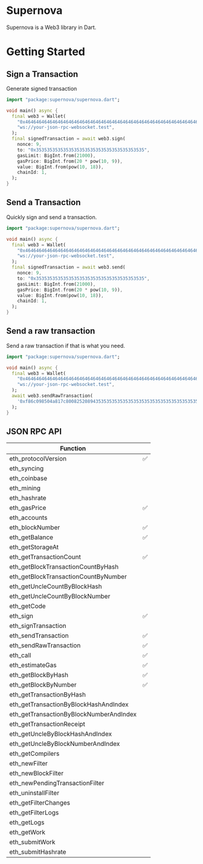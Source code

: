 # Supernova

Supernova is a Web3 library in Dart.

# Getting Started

## Sign a Transaction

Generate signed transaction

```dart
import "package:supernova/supernova.dart";

void main() async {
  final web3 = Wallet(
    "0x4646464646464646464646464646464646464646464646464646464646464646",
    "ws://your-json-rpc-websocket.test",
  );
  final signedTransaction = await web3.sign(
    nonce: 9,
    to: "0x3535353535353535353535353535353535353535",
    gasLimit: BigInt.from(21000),
    gasPrice: BigInt.from(20 * pow(10, 9)),
    value: BigInt.from(pow(10, 18)),
    chainId: 1,
  );
}
```

## Send a Transaction

Quickly sign and send a transaction.

```dart
import "package:supernova/supernova.dart";

void main() async {
  final web3 = Wallet(
    "0x4646464646464646464646464646464646464646464646464646464646464646",
    "ws://your-json-rpc-websocket.test",
  );
  final signedTransaction = await web3.send(
    nonce: 9,
    to: "0x3535353535353535353535353535353535353535",
    gasLimit: BigInt.from(21000),
    gasPrice: BigInt.from(20 * pow(10, 9)),
    value: BigInt.from(pow(10, 18)),
    chainId: 1,
  );
}
```

## Send a raw transaction

Send a raw transaction if that is what you need.

```dart
import "package:supernova/supernova.dart";

void main() async {
  final web3 = Wallet(
    "0x4646464646464646464646464646464646464646464646464646464646464646",
    "ws://your-json-rpc-websocket.test",
  );
  await web3.sendRawTransaction(
    '0xf86c098504a817c800825208943535353535353535353535353535353535353535880de0b6b3a76400008025a028ef61340bd939bc2195fe537567866003e1a15d3c71ff63e1590620aa636276a067cbe9d8997f761aecb703304b3800ccf555c9f3dc64214b297fb1966a3b6d83',
  );
}
```


## JSON RPC API

| Function                                   |   |
|--------------------------------------------|---|
| eth_protocolVersion                        | ✅|
| eth_syncing                                |   |
| eth_coinbase                               |   |
| eth_mining                                 |   |
| eth_hashrate                               |   |
| eth_gasPrice                               | ✅|
| eth_accounts                               |   |
| eth_blockNumber                            | ✅|
| eth_getBalance                             | ✅|
| eth_getStorageAt                           |   |
| eth_getTransactionCount                    | ✅|
| eth_getBlockTransactionCountByHash         |   |
| eth_getBlockTransactionCountByNumber       |   |
| eth_getUncleCountByBlockHash               |   |
| eth_getUncleCountByBlockNumber             |   |
| eth_getCode                                |   |
| eth_sign                                   | ✅|
| eth_signTransaction                        |   |
| eth_sendTransaction                        | ✅|
| eth_sendRawTransaction                     | ✅|
| eth_call                                   | ✅|
| eth_estimateGas                            | ✅|
| eth_getBlockByHash                         | ✅|
| eth_getBlockByNumber                       | ✅|
| eth_getTransactionByHash                   |   |
| eth_getTransactionByBlockHashAndIndex      |   |
| eth_getTransactionByBlockNumberAndIndex    |   |
| eth_getTransactionReceipt                  |   |
| eth_getUncleByBlockHashAndIndex            |   |
| eth_getUncleByBlockNumberAndIndex          |   |
| eth_getCompilers                           |   |
| eth_newFilter                              |   |
| eth_newBlockFilter                         |   |
| eth_newPendingTransactionFilter            |   |
| eth_uninstallFilter                        |   |
| eth_getFilterChanges                       |   |
| eth_getFilterLogs                          |   |
| eth_getLogs                                |   |
| eth_getWork                                |   |
| eth_submitWork                             |   | 
| eth_submitHashrate                         |   |

